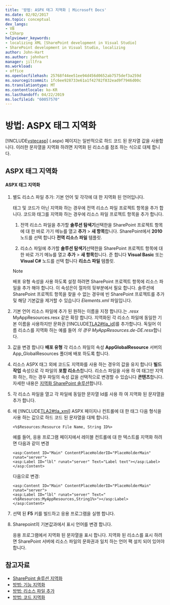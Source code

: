 ```yaml
---
title: '방법: ASPX 태그 지역화 | Microsoft Docs'
ms.date: 02/02/2017
ms.topic: conceptual
dev_langs:
- VB
- CSharp
helpviewer_keywords:
- localizing XML [SharePoint development in Visual Studio]
- SharePoint development in Visual Studio, localizing
author: John-Hart
ms.author: johnhart
manager: jillfra
ms.workload:
- office
ms.openlocfilehash: 25768f44ee51ee94d456d0652ab7575def3a259d
ms.sourcegitcommit: 1fc6ee928733e61a1f42782f832ead9f7946d00c
ms.translationtype: MT
ms.contentlocale: ko-KR
ms.lasthandoff: 04/22/2019
ms.locfileid: "60057570"
---
```

# <a name="how-to-localize-aspx-markup"></a>방법: ASPX 태그 지역화
  [!INCLUDE[vstecasp](../sharepoint/includes/vstecasp-md.md)] (.aspx) 페이지는 일반적으로 하드 코드 된 문자열 값을 사용합니다. 이러한 문자열을 지역화 하려면 지역화 된 리소스를 참조 하는 식으로 대체 합니다.

## <a name="localize-aspx-markup"></a>ASPX 태그 지역화

#### <a name="to-localize-aspx-markup"></a>ASPX 태그 지역화

1. 별도 리소스 파일 추가: 기본 언어 및 각각에 대 한 지역화 된 언어입니다.

     태그 및 코드가 아닌 지역화 하는 경우에 전역 리소스 파일 프로젝트 항목을 추가 합니다. 코드와 태그를 지역화 하는 경우에 리소스 파일 프로젝트 항목을 추가 합니다.

    1. 전역 리소스 파일을 추가할 **솔루션 탐색기**선택한을 SharePoint 프로젝트 항목에 대 한 바로 가기 메뉴를 열고 **추가** > **새 항목**합니다. SharePoint에서 **2010** 노드를 선택 합니다 **전역 리소스 파일** 템플릿.

    2. 리소스 파일에 추가할 **솔루션 탐색기**선택한을 SharePoint 프로젝트 항목에 대 한 바로 가기 메뉴를 열고 **추가** > **새 항목**합니다. 준 합니다 **Visual Basic** 또는 **Visual C#** 노드를 선택 합니다 **리소스 파일** 템플릿.

    > [!NOTE]
    >  배포 유형 속성을 사용 하도록 설정 하려면 SharePoint 프로젝트 항목에 리소스 파일을 추가 해야 합니다. 이 속성은이 절차의 뒷부분에서 필요 합니다. 솔루션에 SharePoint 프로젝트 항목을 찾을 수 없는 경우에 빈 SharePoint 프로젝트를 추가 및 해당 기본값을 제거할 수 있습니다 *Elements.xml* 파일입니다.

2. 기본 언어 리소스 파일에 추가 된 원하는 이름을 지정 합니다.는 *.resx* MyAppResources.resx 같은 확장 합니다. 지역화된 각 리소스 파일에 동일한 기본 이름을 사용하지만 문화권 [!INCLUDE[TLA2#tla_id](../sharepoint/includes/tla2sharptla-id-md.md)]를 추가합니다. 독일어 이름 리소스를 지역화 하는 예를 들어 *의 경우 MyAppResources.de-DE.resx*합니다.

3. 값을 변경 합니다 **배포 유형** 각 리소스 파일의 속성 **AppGlobalResource** 서버의 App_GlobalResources 폴더에 배포 하도록 합니다.

4. 리소스 ASPX 태그 외에 코드도 지역화를 사용 하는 경우의 값을 유지 합니다 **빌드 작업** 속성으로 각 파일의 **포함 리소스**합니다. 리소스 파일을 사용 하 여 태그만 지역화 하는, 하는 경우 파일의 속성 값을 선택적으로 변경할 수 있습니다 **콘텐츠**합니다. 자세한 내용은 [지역화 SharePoint 솔루션](../sharepoint/localizing-sharepoint-solutions.md)합니다.

5. 각 리소스 파일을 열고 각 파일에 동일한 문자열 Id를 사용 하 여 지역화 된 문자열을 추가 합니다.

6. 에 [!INCLUDE[TLA2#tla_xml](../sharepoint/includes/tla2sharptla-xml-md.md)] ASPX 페이지나 컨트롤에 대 한 태그 다음 형식을 사용 하는 값으로 하드 코드 된 문자열을 대체 합니다.

    ```aspx-csharp
    <%$Resources:Resource File Name, String ID%>
    ```

     예를 들어, 응용 프로그램 페이지에서 레이블 컨트롤에 대 한 텍스트를 지역화 하려면 다음과 같이 변경

    ```aspx-csharp
    <asp:Content ID="Main" ContentPlaceHolderID="PlaceHolderMain" runat="server">
    <asp:Label ID="lbl" runat="server" Text="Label text"></asp:Label>
    </asp:Content>
    ```

     다음으로 변경:

    ```aspx-csharp
    <asp:Content ID="Main" ContentPlaceHolderID="PlaceHolderMain" runat="server">
    <asp:Label ID="lbl" runat="server" Text="<%$Resources:MyAppResources,String1%>"></asp:Label>
    </asp:Content>
    ```

7. 선택 된 **F5** 키를 빌드하고 응용 프로그램을 실행 합니다.

8. Sharepoint의 기본값과에서 표시 언어를 변경 합니다.

     응용 프로그램에서 지역화 된 문자열을 표시 합니다. 지역화 된 리소스를 표시 하려면 SharePoint 서버에 리소스 파일의 문화권과 일치 하는 언어 팩 설치 되어 있어야 합니다.

## <a name="see-also"></a>참고자료
- [SharePoint 솔루션 지역화](../sharepoint/localizing-sharepoint-solutions.md)
- [방법: 기능 지역화](../sharepoint/how-to-localize-a-feature.md)
- [방법: 리소스 파일 추가](../sharepoint/how-to-add-a-resource-file.md)
- [방법: 코드 지역화](../sharepoint/how-to-localize-code.md)
